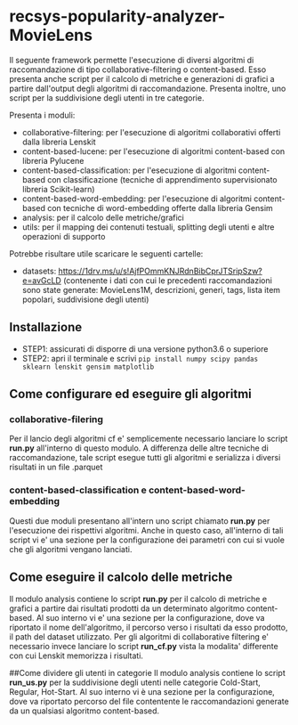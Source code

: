 # recsys-popularity-analyzer-MovieLens
Il seguente framework permette l'esecuzione di diversi algoritmi di raccomandazione di tipo collaborative-filtering
o content-based. Esso presenta anche script per il calcolo di metriche e generazioni di grafici a partire dall'output 
degli algoritmi di raccomandazione. Presenta inoltre, uno script per la suddivisione degli utenti in tre categorie. 

Presenta i moduli:

* collaborative-filtering: per l'esecuzione di algoritmi collaborativi offerti dalla libreria Lenskit 
* content-based-lucene: per l'esecuzione di algoritmi content-based con libreria Pylucene
* content-based-classification: per l'esecuzione di algoritmi content-based con classificazione (tecniche di apprendimento supervisionato libreria Scikit-learn)
* content-based-word-embedding: per l'esecuzione di algoritmi content-based con tecniche di word-embedding offerte dalla libreria Gensim
* analysis: per il calcolo delle metriche/grafici 
* utils: per il mapping dei contenuti testuali, splitting degli utenti e altre operazioni di supporto

Potrebbe risultare utile scaricare le seguenti cartelle:
* datasets: https://1drv.ms/u/s!AjfPOmmKNJRdnBibCprJTSripSzw?e=avGcLD (contenente i dati con cui le precedenti raccomandazioni sono state generate: MovieLens1M, descrizioni, generi, tags, lista item popolari, suddivisione degli utenti)

## Installazione
* STEP1: assicurati di disporre di una versione python3.6 o superiore
* STEP2: apri il terminale e scrivi ```pip install numpy scipy pandas sklearn lenskit gensim matplotlib```



## Come configurare ed eseguire gli algoritmi

### collaborative-filering
Per il lancio degli algoritmi cf e' semplicemente necessario lanciare lo script **run.py** all'interno di questo modulo. A differenza delle altre tecniche di raccomandazione, tale script esegue tutti gli algoritmi e serializza i diversi risultati in un file .parquet 


### content-based-classification e content-based-word-embedding
Questi due moduli presentano all'intern uno script chiamato **run.py** per l'esecuzione dei rispettivi algoritmi. Anche in questo caso, all'interno di tali script vi e' una sezione per la configurazione dei parametri con cui si vuole che gli algoritmi vengano lanciati.



## Come eseguire il calcolo delle metriche
Il modulo analysis contiene lo script **run.py** per il calcolo di metriche e grafici a partire dai risultati prodotti da un determinato algoritmo content-based. Al suo interno vi e' una sezione per la configurazione, dove va riportato il nome dell'algoritmo, il percorso verso i risultati da esso prodotto, il path del dataset utilizzato. Per gli algoritmi di collaborative filtering e' necessario invece lanciare lo script **run_cf.py** vista la modalita' differente con cui Lenskit memorizza i risultati. 

##Come dividere gli utenti in categorie
Il modulo analysis contiene lo script **run_us.py** per la suddivisione degli utenti nelle categorie Cold-Start, Regular, Hot-Start. Al suo interno vi è una sezione per la configurazione, dove va riportato percorso del file contentente le raccomandazioni generate da un qualsiasi algoritmo content-based. 
